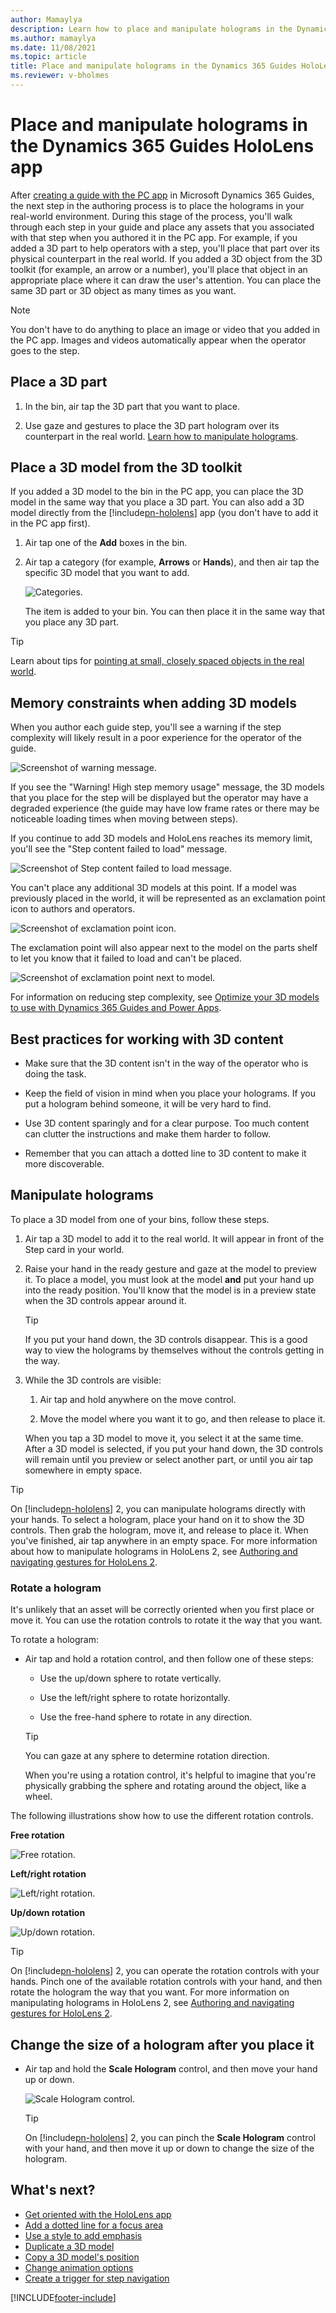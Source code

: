 ```yaml
---
author: Mamaylya
description: Learn how to place and manipulate holograms in the Dynamics 365 Guides HoloLens app
ms.author: mamaylya
ms.date: 11/08/2021
ms.topic: article
title: Place and manipulate holograms in the Dynamics 365 Guides HoloLens app
ms.reviewer: v-bholmes
---
```


# Place and manipulate holograms in the Dynamics 365 Guides HoloLens app

After [creating a guide with the PC app](create-guide.md) in Microsoft Dynamics 365 Guides, the next step in the authoring process is to place the holograms in your real-world 
environment. During this stage of the process, you'll walk through each step in your guide and place any assets that you associated with that step when you authored 
it in the PC app. For example, if you added a 3D part to help operators with a step, you'll place that part over its physical counterpart in the real world. If you 
added a 3D object from the 3D toolkit (for example, an arrow or a number), you'll place that object in an appropriate place where it can draw the 
user's attention. You can place the same 3D part or 3D object as many times as you want.

> [!NOTE]
> You don't have to do anything to place an image or video that you added in the PC app. Images and videos automatically appear when the operator goes to the step.

## Place a 3D part

1. In the bin, air tap the 3D part that you want to place.

2. Use gaze and gestures to place the 3D part hologram over its counterpart in the real world. [Learn how to manipulate holograms](#manipulate-holograms).

## Place a 3D model from the 3D toolkit

If you added a 3D model to the bin in the PC app, you can place the 3D model in the same way that you place a 3D part. You can also add a 3D model directly from the [!include[pn-hololens](../includes/pn-hololens.md)] app (you don't have to add it in the PC app first). 

1. Air tap one of the **Add** boxes in the bin.

2. Air tap a category (for example, **Arrows** or **Hands**), and then air tap the specific 3D model that you want to add.

    ![Categories.](media/step-card-arrow.jpg "Categories")

    The item is added to your bin. You can then place it in the same way that you place any 3D part.
    
> [!TIP]
> Learn about tips for [pointing at small, closely spaced objects in the real world](). 

## Memory constraints when adding 3D models

When you author each guide step, you'll see a warning if the step complexity will likely result in a poor experience for the operator of the guide. 

![Screenshot of warning message.](media/step-content-warning.jpg "Screenshot of warning message")

If you see the "Warning! High step memory usage" message, the 3D models that you place for the step will be displayed but the operator may have a degraded experience (the guide may have low frame rates or there may be noticeable loading times when moving between steps). 

If you continue to add 3D models and HoloLens reaches its memory limit, you'll see the "Step content failed to load" message.

![Screenshot of Step content failed to load message.](media/step-content-failed-load.jpg "Screenshot of Step content failed to load message")

You can't place any additional 3D models at this point. If a model was previously placed in the world, it will be represented as an exclamation point icon to authors and operators. 

![Screenshot of exclamation point icon.](media/exclamation-point-icon.jpg "Screenshot of exclamation point icon")

The exclamation point will also appear next to the model on the parts shelf to let you know that it failed to load and can't be placed.

![Screenshot of exclamation point next to model.](media/exclamation-point-model.jpg "Screenshot of exclamation point next to model")

For information on reducing step complexity, see [Optimize your 3D models to use with Dynamics 365 Guides and Power Apps](/dynamics365/mixed-reality/guides/3d-content-guidelines/optimize-models).

## Best practices for working with 3D content

- Make sure that the 3D content isn't in the way of the operator who is doing the task.

- Keep the field of vision in mind when you place your holograms. If you put a hologram behind someone, it will be very hard to find.

- Use 3D content sparingly and for a clear purpose. Too much content can clutter the instructions and make them harder to follow.

- Remember that you can attach a dotted line to 3D content to make it more discoverable.

## Manipulate holograms 

To place a 3D model from one of your bins, follow these steps.

1. Air tap a 3D model to add it to the real world. It will appear in front of the Step card in your world.

2. Raise your hand in the ready gesture and gaze at the model to preview it. To place a model, you must look at the model **and** put your hand up into the ready position. You'll know that the model is in a preview state when the 3D controls appear around it.

    > [!TIP]
    > If you put your hand down, the 3D controls disappear. This is a good way to view the holograms by themselves without the controls getting in the way. 

3. While the 3D controls are visible:

    1. Air tap and hold anywhere on the move control. 

    2. Move the model where you want it to go, and then release to place it.

    When you tap a 3D model to move it, you select it at the same time. After a 3D model is selected, if you put your hand down, the 3D controls will remain until you preview or select another part, or until you air tap somewhere in empty space.

> [!TIP]
> On [!include[pn-hololens](../includes/pn-hololens.md)] 2, you can manipulate holograms directly with your hands. To select a hologram, place your hand on it to show the 3D controls. Then grab the hologram, move it, and release to place it. When you've finished, air tap anywhere in an empty space. For more information about how to manipulate holograms in HoloLens 2, see [Authoring and navigating gestures for HoloLens 2](authoring-gestures-HL2.md).

### Rotate a hologram

It's unlikely that an asset will be correctly oriented when you first place or move it. You can use the rotation controls to rotate it the way that you want.

To rotate a hologram:

- Air tap and hold a rotation control, and then follow one of these steps:

    - Use the up/down sphere to rotate vertically.

    - Use the left/right sphere to rotate horizontally.

    - Use the free-hand sphere to rotate in any direction.

    > [!TIP]
    > You can gaze at any sphere to determine rotation direction.

    When you're using a rotation control, it's helpful to imagine that you're physically grabbing the sphere and rotating around the object, like a wheel.

The following illustrations show how to use the different rotation controls.

**Free rotation**

![Free rotation.](media/free-rotation.PNG "Free rotation")

**Left/right rotation**

![Left/right rotation.](media/left-right-rotation.PNG "Left/right rotation")

**Up/down rotation**

![Up/down rotation.](media/up-down-rotation.PNG "Up/down rotation")

> [!TIP]
> On [!include[pn-hololens](../includes/pn-hololens.md)] 2, you can operate the rotation controls with your hands. Pinch one of the available rotation controls with your hand, and then rotate the hologram the way that you want. For more information on manipulating holograms in HoloLens 2, see [Authoring and navigating gestures for HoloLens 2](authoring-gestures-HL2.md).

## Change the size of a hologram after you place it

- Air tap and hold the **Scale Hologram** control, and then move your hand up or down.

    ![Scale Hologram control.](media/scale-hologram.png "Scale Hologram control")

    > [!TIP]
    > On [!include[pn-hololens](../includes/pn-hololens.md)] 2, you can pinch the **Scale Hologram** control with your hand, and then move it up or down to change the size of the hologram.

## What's next?

- [Get oriented with the HoloLens app](hololens-app-orientation.md)
- [Add a dotted line for a focus area](hololens-app-dotted-line.md)
- [Use a style to add emphasis](hololens-app-styles.md)
- [Duplicate a 3D model](hololens-app-duplicate-model.md)
- [Copy a 3D model's position](hololens-app-copy-3D-model-position.md)
- [Change animation options](hololens-app-animations.md)
- [Create a trigger for step navigation](hololens-app-trigger.md)
    
[!INCLUDE[footer-include](../includes/footer-banner.md)]
